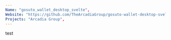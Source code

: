 ```yaml
---
Name: "gosuto_wallet_desktop_svelte",
Website: "https://github.com/TheArcadiaGroup/gosuto-wallet-desktop-svelte",
Projects: "Arcadia Group",
---
```

<!--lang:en--> 
test
<!--lang:es--] 
test
<!--lang:de--] 
test
<!--lang:fr--] 
test
<!--lang:pl--] 
test
<!--lang:uk--] 
test
[!--lang:*-->  
